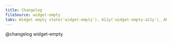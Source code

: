 ```yaml
---
title: Changelog
fileSource: widget-empty
tabs: Widget empty state('widget-empty'), A11y('widget-empty-a11y'), API('widget-empty-api'), Example('widget-empty-code'), Changelog('widget-empty-changelog')
---
```


@changelog widget-empty
